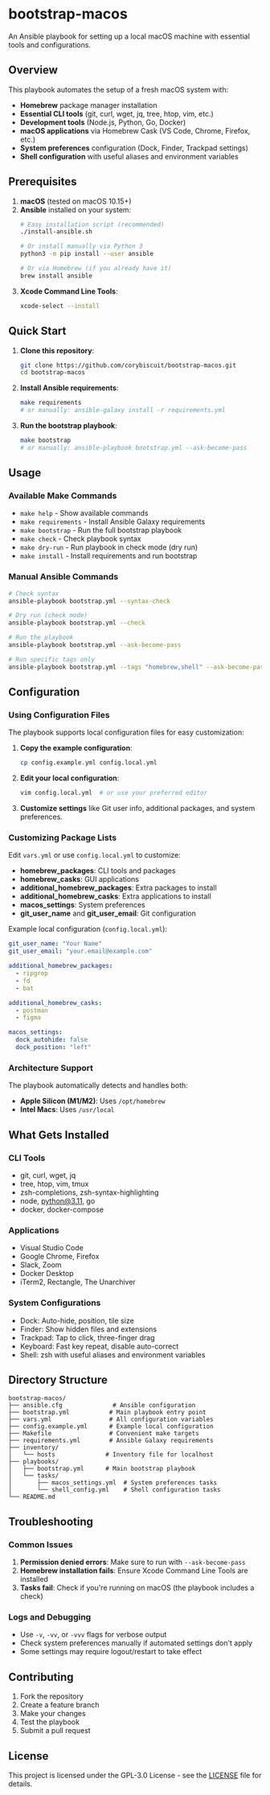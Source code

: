 # bootstrap-macos

An Ansible playbook for setting up a local macOS machine with essential tools and configurations.

## Overview

This playbook automates the setup of a fresh macOS system with:

- **Homebrew** package manager installation
- **Essential CLI tools** (git, curl, wget, jq, tree, htop, vim, etc.)
- **Development tools** (Node.js, Python, Go, Docker)
- **macOS applications** via Homebrew Cask (VS Code, Chrome, Firefox, etc.)
- **System preferences** configuration (Dock, Finder, Trackpad settings)
- **Shell configuration** with useful aliases and environment variables

## Prerequisites

1. **macOS** (tested on macOS 10.15+)
2. **Ansible** installed on your system:
   ```bash
   # Easy installation script (recommended)
   ./install-ansible.sh
   
   # Or install manually via Python 3
   python3 -m pip install --user ansible
   
   # Or via Homebrew (if you already have it)
   brew install ansible
   ```
3. **Xcode Command Line Tools**:
   ```bash
   xcode-select --install
   ```

## Quick Start

1. **Clone this repository**:
   ```bash
   git clone https://github.com/corybiscuit/bootstrap-macos.git
   cd bootstrap-macos
   ```

2. **Install Ansible requirements**:
   ```bash
   make requirements
   # or manually: ansible-galaxy install -r requirements.yml
   ```

3. **Run the bootstrap playbook**:
   ```bash
   make bootstrap
   # or manually: ansible-playbook bootstrap.yml --ask-become-pass
   ```

## Usage

### Available Make Commands

- `make help` - Show available commands
- `make requirements` - Install Ansible Galaxy requirements
- `make bootstrap` - Run the full bootstrap playbook
- `make check` - Check playbook syntax
- `make dry-run` - Run playbook in check mode (dry run)
- `make install` - Install requirements and run bootstrap

### Manual Ansible Commands

```bash
# Check syntax
ansible-playbook bootstrap.yml --syntax-check

# Dry run (check mode)
ansible-playbook bootstrap.yml --check

# Run the playbook
ansible-playbook bootstrap.yml --ask-become-pass

# Run specific tags only
ansible-playbook bootstrap.yml --tags "homebrew,shell" --ask-become-pass
```

## Configuration

### Using Configuration Files

The playbook supports local configuration files for easy customization:

1. **Copy the example configuration**:
   ```bash
   cp config.example.yml config.local.yml
   ```

2. **Edit your local configuration**:
   ```bash
   vim config.local.yml  # or use your preferred editor
   ```

3. **Customize settings** like Git user info, additional packages, and system preferences.

### Customizing Package Lists

Edit `vars.yml` or use `config.local.yml` to customize:

- **homebrew_packages**: CLI tools and packages
- **homebrew_casks**: GUI applications
- **additional_homebrew_packages**: Extra packages to install
- **additional_homebrew_casks**: Extra applications to install
- **macos_settings**: System preferences
- **git_user_name** and **git_user_email**: Git configuration

Example local configuration (`config.local.yml`):
```yaml
git_user_name: "Your Name"
git_user_email: "your.email@example.com"

additional_homebrew_packages:
  - ripgrep
  - fd
  - bat

additional_homebrew_casks:
  - postman
  - figma

macos_settings:
  dock_autohide: false
  dock_position: "left"
```

### Architecture Support

The playbook automatically detects and handles both:
- **Apple Silicon (M1/M2)**: Uses `/opt/homebrew`
- **Intel Macs**: Uses `/usr/local`

## What Gets Installed

### CLI Tools
- git, curl, wget, jq
- tree, htop, vim, tmux
- zsh-completions, zsh-syntax-highlighting
- node, python@3.11, go
- docker, docker-compose

### Applications
- Visual Studio Code
- Google Chrome, Firefox
- Slack, Zoom
- Docker Desktop
- iTerm2, Rectangle, The Unarchiver

### System Configurations
- Dock: Auto-hide, position, tile size
- Finder: Show hidden files and extensions
- Trackpad: Tap to click, three-finger drag
- Keyboard: Fast key repeat, disable auto-correct
- Shell: zsh with useful aliases and environment variables

## Directory Structure

```
bootstrap-macos/
├── ansible.cfg              # Ansible configuration
├── bootstrap.yml           # Main playbook entry point
├── vars.yml                # All configuration variables
├── config.example.yml      # Example local configuration
├── Makefile                # Convenient make targets
├── requirements.yml        # Ansible Galaxy requirements
├── inventory/
│   └── hosts              # Inventory file for localhost
├── playbooks/
│   ├── bootstrap.yml      # Main bootstrap playbook
│   └── tasks/
│       ├── macos_settings.yml  # System preferences tasks
│       └── shell_config.yml    # Shell configuration tasks
└── README.md
```

## Troubleshooting

### Common Issues

1. **Permission denied errors**: Make sure to run with `--ask-become-pass`
2. **Homebrew installation fails**: Ensure Xcode Command Line Tools are installed
3. **Tasks fail**: Check if you're running on macOS (the playbook includes a check)

### Logs and Debugging

- Use `-v`, `-vv`, or `-vvv` flags for verbose output
- Check system preferences manually if automated settings don't apply
- Some settings may require logout/restart to take effect

## Contributing

1. Fork the repository
2. Create a feature branch
3. Make your changes
4. Test the playbook
5. Submit a pull request

## License

This project is licensed under the GPL-3.0 License - see the [LICENSE](LICENSE) file for details.